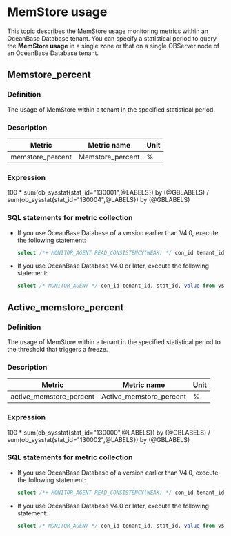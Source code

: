 # MemStore usage

This topic describes the MemStore usage monitoring metrics within an OceanBase Database tenant. You can specify a statistical period to query the **MemStore usage** in a single zone or that on a single OBServer node of an OceanBase Database tenant.

## Memstore_percent

### Definition

The usage of MemStore within a tenant in the specified statistical period.

### Description

| **Metric** | **Metric name** | **Unit** |
|---------|------------------|--------|
| memstore_percent | Memstore_percent | % |

### Expression

100 * sum(ob_sysstat{stat_id="130001",@LABELS}) by (@GBLABELS) / sum(ob_sysstat{stat_id="130004",@LABELS}) by (@GBLABELS)

### SQL statements for metric collection

* If you use OceanBase Database of a version earlier than V4.0, execute the following statement:

   ```sql
   select /*+ MONITOR_AGENT READ_CONSISTENCY(WEAK) */ con_id tenant_id, stat_id, value from v$sysstat where stat_id IN (130001, 130004) and (con_id > 1000 or con_id = 1) and class < 1000
   ```

* If you use OceanBase Database V4.0 or later, execute the following statement:

   ```sql
   select /* MONITOR_AGENT */ con_id tenant_id, stat_id, value from v$sysstat where stat_id IN (130001, 130004) and (con_id > 1000 or con_id = 1) and class < 1000
   ```

## Active_memstore_percent

### Definition

The usage of MemStore within a tenant in the specified statistical period to the threshold that triggers a freeze.

### Description

| **Metric** | **Metric name** | **Unit** |
|---------|------------------|--------|
| active_memstore_percent | Active_memstore_percent | % |

### Expression

100 * sum(ob_sysstat{stat_id="130000",@LABELS}) by (@GBLABELS) / sum(ob_sysstat{stat_id="130002",@LABELS}) by (@GBLABELS)

### SQL statements for metric collection

* If you use OceanBase Database of a version earlier than V4.0, execute the following statement:

   ```sql
   select /*+ MONITOR_AGENT READ_CONSISTENCY(WEAK) */ con_id tenant_id, stat_id, value from v$sysstat where stat_id IN (130000, 130002) and (con_id > 1000 or con_id = 1) and class < 1000
   ```

* If you use OceanBase Database V4.0 or later, execute the following statement:

   ```sql
   select /* MONITOR_AGENT */ con_id tenant_id, stat_id, value from v$sysstat where stat_id IN (130000, 130002) and (con_id > 1000 or con_id = 1) and class < 1000
   ```
